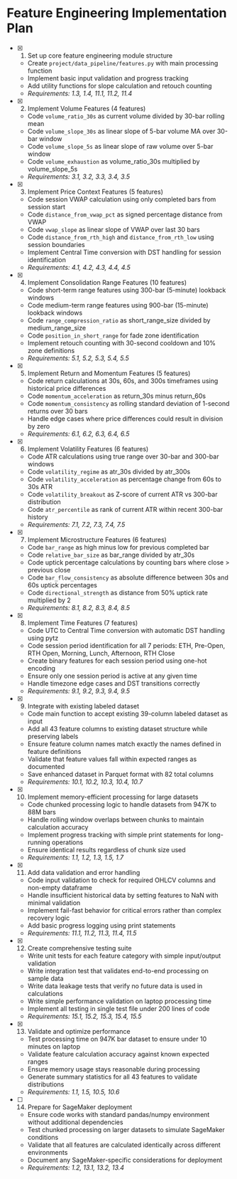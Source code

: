 # Feature Engineering Implementation Plan

- [x] 1. Set up core feature engineering module structure





  - Create `project/data_pipeline/features.py` with main processing function
  - Implement basic input validation and progress tracking
  - Add utility functions for slope calculation and retouch counting
  - _Requirements: 1.3, 1.4, 11.1, 11.2, 11.4_

- [x] 2. Implement Volume Features (4 features)





  - Code `volume_ratio_30s` as current volume divided by 30-bar rolling mean
  - Code `volume_slope_30s` as linear slope of 5-bar volume MA over 30-bar window  
  - Code `volume_slope_5s` as linear slope of raw volume over 5-bar window
  - Code `volume_exhaustion` as volume_ratio_30s multiplied by volume_slope_5s
  - _Requirements: 3.1, 3.2, 3.3, 3.4, 3.5_

- [x] 3. Implement Price Context Features (5 features)





  - Code session VWAP calculation using only completed bars from session start
  - Code `distance_from_vwap_pct` as signed percentage distance from VWAP
  - Code `vwap_slope` as linear slope of VWAP over last 30 bars
  - Code `distance_from_rth_high` and `distance_from_rth_low` using session boundaries
  - Implement Central Time conversion with DST handling for session identification
  - _Requirements: 4.1, 4.2, 4.3, 4.4, 4.5_

- [x] 4. Implement Consolidation Range Features (10 features)





  - Code short-term range features using 300-bar (5-minute) lookback windows
  - Code medium-term range features using 900-bar (15-minute) lookback windows
  - Code `range_compression_ratio` as short_range_size divided by medium_range_size
  - Code `position_in_short_range` for fade zone identification
  - Implement retouch counting with 30-second cooldown and 10% zone definitions
  - _Requirements: 5.1, 5.2, 5.3, 5.4, 5.5_

- [x] 5. Implement Return and Momentum Features (5 features)





  - Code return calculations at 30s, 60s, and 300s timeframes using historical price differences
  - Code `momentum_acceleration` as return_30s minus return_60s
  - Code `momentum_consistency` as rolling standard deviation of 1-second returns over 30 bars
  - Handle edge cases where price differences could result in division by zero
  - _Requirements: 6.1, 6.2, 6.3, 6.4, 6.5_

- [x] 6. Implement Volatility Features (6 features)





  - Code ATR calculations using true range over 30-bar and 300-bar windows
  - Code `volatility_regime` as atr_30s divided by atr_300s
  - Code `volatility_acceleration` as percentage change from 60s to 30s ATR
  - Code `volatility_breakout` as Z-score of current ATR vs 300-bar distribution
  - Code `atr_percentile` as rank of current ATR within recent 300-bar history
  - _Requirements: 7.1, 7.2, 7.3, 7.4, 7.5_

- [x] 7. Implement Microstructure Features (6 features)





  - Code `bar_range` as high minus low for previous completed bar
  - Code `relative_bar_size` as bar_range divided by atr_30s
  - Code uptick percentage calculations by counting bars where close > previous close
  - Code `bar_flow_consistency` as absolute difference between 30s and 60s uptick percentages
  - Code `directional_strength` as distance from 50% uptick rate multiplied by 2
  - _Requirements: 8.1, 8.2, 8.3, 8.4, 8.5_

- [x] 8. Implement Time Features (7 features)





  - Code UTC to Central Time conversion with automatic DST handling using pytz
  - Code session period identification for all 7 periods: ETH, Pre-Open, RTH Open, Morning, Lunch, Afternoon, RTH Close
  - Create binary features for each session period using one-hot encoding
  - Ensure only one session period is active at any given time
  - Handle timezone edge cases and DST transitions correctly
  - _Requirements: 9.1, 9.2, 9.3, 9.4, 9.5_

- [x] 9. Integrate with existing labeled dataset





  - Code main function to accept existing 39-column labeled dataset as input
  - Add all 43 feature columns to existing dataset structure while preserving labels
  - Ensure feature column names match exactly the names defined in feature definitions
  - Validate that feature values fall within expected ranges as documented
  - Save enhanced dataset in Parquet format with 82 total columns
  - _Requirements: 10.1, 10.2, 10.3, 10.4, 10.7_

- [x] 10. Implement memory-efficient processing for large datasets











  - Code chunked processing logic to handle datasets from 947K to 88M bars
  - Handle rolling window overlaps between chunks to maintain calculation accuracy
  - Implement progress tracking with simple print statements for long-running operations
  - Ensure identical results regardless of chunk size used
  - _Requirements: 1.1, 1.2, 1.3, 1.5, 1.7_

- [x] 11. Add data validation and error handling





  - Code input validation to check for required OHLCV columns and non-empty dataframe
  - Handle insufficient historical data by setting features to NaN with minimal validation
  - Implement fail-fast behavior for critical errors rather than complex recovery logic
  - Add basic progress logging using print statements
  - _Requirements: 11.1, 11.2, 11.3, 11.4, 11.5_

- [x] 12. Create comprehensive testing suite





  - Write unit tests for each feature category with simple input/output validation
  - Write integration test that validates end-to-end processing on sample data
  - Write data leakage tests that verify no future data is used in calculations
  - Write simple performance validation on laptop processing time
  - Implement all testing in single test file under 200 lines of code
  - _Requirements: 15.1, 15.2, 15.3, 15.4, 15.5_

- [x] 13. Validate and optimize performance















  - Test processing time on 947K bar dataset to ensure under 10 minutes on laptop
  - Validate feature calculation accuracy against known expected ranges
  - Ensure memory usage stays reasonable during processing
  - Generate summary statistics for all 43 features to validate distributions
  - _Requirements: 1.1, 1.5, 10.5, 10.6_

- [ ] 14. Prepare for SageMaker deployment
  - Ensure code works with standard pandas/numpy environment without additional dependencies
  - Test chunked processing on larger datasets to simulate SageMaker conditions
  - Validate that all features are calculated identically across different environments
  - Document any SageMaker-specific considerations for deployment
  - _Requirements: 1.2, 13.1, 13.2, 13.4_